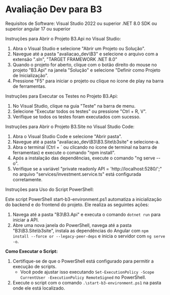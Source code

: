 # Avaliação Dev para B3

Requisitos de Software:
	Visual Studio 2022 ou superior
	.NET 8.0 SDK ou superior
	angular 17 ou superior

Instruções para Abrir o Projeto B3.Api no Visual Studio:

1. Abra o Visual Studio e selecione "Abrir um Projeto ou Solução".
2. Navegue até a pasta "avaliacao_dev\B3" e selecione o arquivo com a extensão ".sln", "TARGET FRAMEWORK .NET 8.0"
3. Quando o projeto for aberto, clique com o botão direito do mouse no projeto "B3.Api" na janela "Solução" e selecione "Definir como Projeto de Inicialização".
4. Pressione "F5" para iniciar o projeto ou clique no ícone de play na barra de ferramentas.

Instruções para Executar os Testes no Projeto B3.Api:

1. No Visual Studio, clique na guia "Teste" na barra de menu.
2. Selecione "Executar todos os testes" ou pressione "Ctrl + R, V".
3. Verifique se todos os testes foram executados com sucesso.

Instruções para Abrir o Projeto B3.Site no Visual Studio Code:

1. Abra o Visual Studio Code e selecione "Abrir pasta".
2. Navegue até a pasta "avaliacao_dev\B3\B3.Site\b3site" e selecione-a.
3. Abra o terminal (Ctrl + ` ou clicando no ícone de terminal na barra de ferramentas) e execute o comando "npm install".
4. Após a instalação das dependências, execute o comando "ng serve --o".
5. Verifique se a variável "private readonly API = 'http://localhost:5280/';" no arquivo "services/investment.service.ts" está configurada corretamente.

Instruções para Uso do Script PowerShell:

Este script PowerShell start-b3-environment.ps1 automatiza a inicialização do backend e do frontend do projeto. Ele realiza as seguintes ações:

1. Navega até a pasta "B3\B3.Api" e executa o comando `dotnet run` para iniciar a API.
2. Abre uma nova janela do PowerShell, navega até a pasta "B3\B3.Site\b3site", instala as dependências do Angular com `npm install --force or --legacy-peer-deps` e inicia o servidor com `ng serve -o`.

**Como Executar o Script:**

1. Certifique-se de que o PowerShell está configurado para permitir a execução de scripts.
   - Você pode ajustar isso executando `Set-ExecutionPolicy -Scope CurrentUser -ExecutionPolicy RemoteSigned` no PowerShell.
2. Execute o script com o comando `.\start-b3-environment.ps1` na pasta onde ele está localizado.

